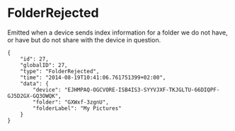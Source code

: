 FolderRejected
==============

Emitted when a device sends index information for a folder we do not
have, or have but do not share with the device in question.

``` {.sourceCode .json}
{
    "id": 27,
    "globalID": 27,
    "type": "FolderRejected",
    "time": "2014-08-19T10:41:06.761751399+02:00",
    "data": {
        "device": "EJHMPAQ-OGCVORE-ISB4IS3-SYYVJXF-TKJGLTU-66DIQPF-GJ5D2GX-GQ3OWQK",
        "folder": "GXWxf-3zgnU",
        "folderLabel": "My Pictures"
    }
}
```
